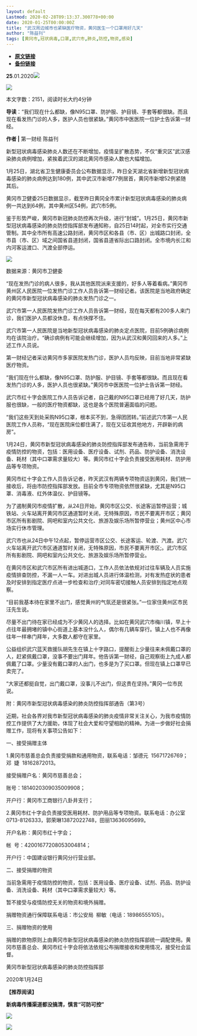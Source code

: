 ```yaml
---
layout: default
Lastmod: 2020-02-28T09:13:37.300778+00:00
date: 2020-01-25T00:00:00Z
title: "武汉周边城市也紧缺医疗物资，黄冈医生一个口罩用好几天"
author: "陈益刊"
tags: [黄冈市,冠状病毒,口罩,武穴市,肺炎,防控,物资,感染]
---
```


* [**原文链接**](http://mp.weixin.qq.com/s?__biz=MjM5MTM3NTMwNA==&mid=2660911356&idx=3&sn=49223a67c54b9ab03b68b2676dbbd695&chksm=bdd8625b8aafeb4dff57eae26066fbb63ff9defc836ae50e2366229afa269463d03f9e1b75c6#rd)
* [**备份链接**](http://archive.is/pPMRE)


  

**25**.01.2020![](/images/post/b964456eeb895c5ca2180c84e43a5c1c.jpg)

![](/images/post/f10de694d9b569cbb317fd94931856c6.jpg)

本文字数：2151，阅读时长大约4分钟

**导读**：“我们现在什么都缺，像N95口罩、防护服、护目镜、手套等都很缺。而且现在看发热门诊的人多，医护人员也很紧缺。”黄冈市中医医院一位护士告诉第一财经。

  

**作者 |** 第一财经 陈益刊

新型冠状病毒感染肺炎人数还在不断增加，疫情呈扩散态势，不仅“重灾区”武汉感染肺炎病例增加，紧挨着武汉的湖北黄冈市感染人数也大幅增加。

1月25日，湖北省卫生健康委员会公布数据显示，昨日全天湖北省新增新型冠状病毒感染的肺炎病例达到180例，其中武汉市新增77例居首，黄冈市新增52例紧随其后。

黄冈市卫健委25日数据显示，截至昨日黄冈全市累计新型冠状病毒感染的肺炎病例一共达到64例，其中黄州区54例，武穴市5例。

鉴于形势严峻，黄冈市新冠肺炎防控再次升级，进行“封城”。1月25日，黄冈市新型冠状病毒感染的肺炎防控指挥部发布通知称，自25日14时起，对全市实行交通管制。其中全市所有高速公路封闭，黄冈市区和各县（市、区）出城路口封闭，全市县（市、区）域之间国省县道封闭，国省县道省际出口路封闭。全市境内长江和内河客运渡口、汽渡全部停运。  

![](/images/post/6c4790291faebe153f2c31d0d4bcef74.jpg)

数据来源：黄冈市卫健委

“现在发热门诊的病人很多，我从其他医院派来支援的，好多人等着看病。”黄冈市黄州区人民医院一位发热门诊工作人员告诉第一财经记者。该医院是当地政府确定的黄冈市新型冠状病毒感染的肺炎发热门诊之一。

武穴市第一人民医院发热门诊工作人员告诉第一财经，现在每天都有200多人来门诊，我们医护人员都没休息，有点快撑不住。

武穴市第一人民医院是当地新型冠状病毒感染的肺炎定点医院，目前5例确诊病例均在该院治疗。“确诊病例有可能会继续增加，因为从武汉和黄冈回来的人多。”上述工作人员说。

第一财经记者采访黄冈市多家医院发热门诊，医护人员均反映，目前当地非常紧缺医疗物资。

“我们现在什么都缺，像N95口罩、防护服、护目镜、手套等都很缺。而且现在看发热门诊的人多，医护人员也很紧缺。”黄冈市中医医院一位护士告诉第一财经。

武穴市红十字会医院工作人员告诉记者，自己戴的N95口罩已经用了好几天，防护服也很缺，一般的医疗物资都缺，这也是各个医院普遍面临的问题。

“我们这些天到处采购N95口罩，根本买不到，急得团团转。”前述武穴市第一人民医院工作人员称，“现在医院床位都住满了，现在又征收其他地方，开辟新的病房”。

1月24日，黄冈市新型冠状病毒感染的肺炎防控指挥部发布通告称，当前急需用于疫情防控的物资，包括：医用设备、医疗设备、试剂、药品、防护设备、消洗设备、耗材（其中口罩需求量较大）等。黄冈市红十字会负责接受医用耗材、防护用品等专项物资。

黄冈市红十字会工作人员告诉记者，昨天武汉有两辆专项物资运到黄冈，我们统一接收后，将由市防控指挥部发放。目前全市专项物资依然很紧缺，尤其是N95口罩、消毒液、红外体温仪、护目镜等。

为了遏制黄冈市疫情扩散，从24日开始，黄冈市区公交、长途客运暂停运营；城铁站、火车站离开黄冈市区通道暂时关闭，无特殊原因，市民不要离开市区；黄冈市区所有影剧院、网吧和室内公共文化、旅游及娱乐场所暂停营业；黄州区中心市场实行休市管理。

武穴市也从24日中午12点起，暂停运营市区公交、长途客运、轮渡、汽渡。武穴火车站离开武穴市区通道暂时关闭，无特殊原因，市民不要离开市区;。武穴市区所有影剧院、网吧和室内公共文化、旅游及娱乐场所暂停营业。

在黄冈市区和武穴市区所有进出城道口，工作人员依法依规对过往车辆及人员实施疫情排查防控，不漏一人一车。对进出城人员进行体温检测，对有发热症状的患者及时安排到指定医疗点进一步检查和治疗;对同车密切接触人员安排到指定地点观察。

“目前我基本待在家里不出门，感觉黄州的气氛还是很紧张。”一位家住黄州区市民汪先生说。

尽量不出门待在家已经成为不少黄冈人的选择。比如在黄冈武穴市梅川镇，早上十点往年最拥堵的镇中心街道上基本没什么人，偶尔有几辆车穿行。镇上人也不再像往年一样串门拜年，大多数人都守在家里。

公益组织武穴蓝天救援队胡先生在镇上十字路口，提醒街上少量往来未佩戴口罩的人，赶紧佩戴口罩，没事不要出门拜年。他告诉第一财经，自己观察街上九成人都佩戴了口罩。少量没有戴口罩的人出门，也多是为了买口罩。但现在镇上口罩早已卖完了。

“大家还都挺自觉，出门戴口罩，没事儿不出门，但这贵在坚持。”黄冈一位市民说。

附：黄冈市新型冠状病毒感染的肺炎防控指挥部通告（第3号）

近期，社会各界对我市新型冠状病毒感染的肺炎疫情非常关注关心，为我市疫情防控工作提供了大力援助，体现了社会大爱和守望相助的精神。为进一步做好社会捐赠工作，现将有关事项公告如下：

一、接受捐赠主体

1.黄冈市慈善总会负责接受捐款和通用物资，联系电话：邹德元  15671726769；邓  婕  18162872013。

接受捐赠户名：黄冈市慈善总会；

账号：1814020309035009908；

开户行：黄冈市工商银行八卦井支行；

2.黄冈市红十字会负责接受医用耗材、防护用品等专项物资。联系电话：办公室0713-8126333，郭荣琳13872022748，田丽13636095699。

开户名称：黄冈市红十字会；

帐  号：42001677208053004814；

开户行：中国建设银行黄冈分行营业部。

二、接受捐赠的物资

当前急需用于疫情防控的物资，包括：医用设备、医疗设备、试剂、药品、防护设备、消洗设备、耗材（其中口罩需求量较大）等。

暂不接受与疫情防控无关的物资和境外捐赠。

捐赠物资通行保障联系电话：市公安局  柳敏（电话：18986555105）。

三、捐赠物资的使用

捐赠的款物原则上由黄冈市新型冠状病毒感染的肺炎防控指挥部统一调配使用。黄冈市慈善总会、黄冈市红十字会将依法依规公布捐赠接收和使用情况，接受社会监督。

黄冈市新型冠状病毒感染的肺炎防控指挥部

2020年1月24日

**【推荐阅读】**

**新病毒传播渠道都没搞清，慎言“可防可控”**

[![](/images/post/17106737381ee697c9bfa58a74724e08.jpg)](http://mp.weixin.qq.com/s?__biz=MjM5MTM3NTMwNA==&mid=2660911190&idx=1&sn=92f9415a0e4f2ec698f7592f447a7233&chksm=bdd862f18aafebe73c7de87cad2c3e0862faae2bfe2ab67a08528f261855fd223f6bc034fa48&scene=21#wechat_redirect)

![](/images/post/8cd8a1d0aba0700b88fba4e2bebbdee5.jpg)

